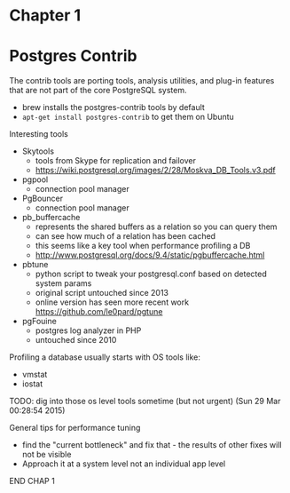 # Chapter 1

# Postgres Contrib

The contrib tools are porting tools, analysis utilities, and plug-in features
that are not part of the core PostgreSQL system.

* brew installs the postgres-contrib tools by default
* `apt-get install postgres-contrib` to get them on Ubuntu

Interesting tools

* Skytools
    * tools from Skype for replication and failover
    * https://wiki.postgresql.org/images/2/28/Moskva_DB_Tools.v3.pdf
* pgpool
    * connection pool manager
* PgBouncer
    * connection pool manager
* pb_buffercache
    * represents the shared buffers as a relation so you can query them
    * can see how much of a relation has been cached
    * this seems like a key tool when performance profiling a DB
    * http://www.postgresql.org/docs/9.4/static/pgbuffercache.html
* pbtune
    * python script to tweak your postgresql.conf based on detected system params
    * original script untouched since 2013
    * online version has seen more recent work https://github.com/le0pard/pgtune
* pgFouine
    * postgres log analyzer in PHP
    * untouched since 2010

Profiling a database usually starts with OS tools like:

* vmstat
* iostat

TODO: dig into those os level tools sometime (but not urgent) (Sun 29 Mar 00:28:54 2015)

General tips for performance tuning

* find the "current bottleneck" and fix that - the results of other fixes will not be visible
* Approach it at a system level not an individual app level

END CHAP 1


